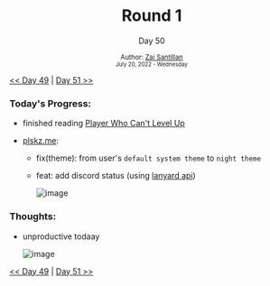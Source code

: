 <div align="center">
  <h1>Round 1</h1>
  <p>Day 50</p>
  <sub>
    Author: <a href="https://github.com/plskz" target="_blank">Zai Santillan</a>
    <br>
    <small>July 20, 2022 - Wednesday</small>
  </sub>
</div>

[<< Day 49](day049.md) | [Day 51 >>](day051.md)

### Today's Progress:

- finished reading [Player Who Can't Level Up](https://anilist.co/manga/130511/The-Player-Who-Cant-Level-Up/)
- [plskz.me](https://plskz-me.vercel.app/):

  - fix(theme): from user's `default system theme` to `night theme`
  - feat: add discord status (using [lanyard api](https://api.lanyard.rest/v1/users/90431685472038912))

    ![image](https://user-images.githubusercontent.com/57343545/180197611-b2f662b6-2cb7-4607-a2e1-19da04623119.png)

### Thoughts:

- unproductive todaay

  ![image](https://cdn.discordapp.com/emojis/893978510908088370.gif?size=96)

[<< Day 49](day049.md) | [Day 51 >>](day051.md)
